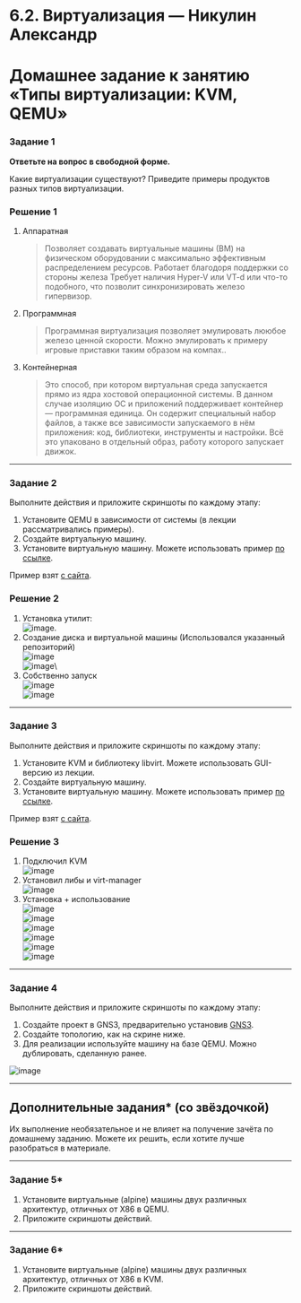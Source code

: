# 6.2. Виртуализация — Никулин Александр
# Домашнее задание к занятию «Типы виртуализации: KVM, QEMU»

### Задание 1

**Ответьте на вопрос в свободной форме.**

Какие виртуализации существуют? Приведите примеры продуктов разных типов виртуализации.

### Решение 1

1. Аппаратная
   > Позволяет создавать виртуальные машины (ВМ) на физическом оборудовании с максимально эффективным распределением ресурсов. Работает благодоря поддержки со стороны железа
   > Требует наличия Hyper-V или VT-d или что-то подобного, что позволит синхронизировать железо гипервизор. 
2. Программная
   > Программная виртуализация позволяет эмулировать лююбое железо ценной скорости. 
   > Можно эмулировать к примеру игровые приставки таким образом на компах.. 
3. Контейнерная
   > Это способ, при котором виртуальная среда запускается прямо из ядра хостовой операционной системы.
   > В данном случае изоляцию ОС и приложений поддерживает контейнер — программная единица.
   > Он содержит специальный набор файлов, а также все зависимости запускаемого в нём приложения: код, библиотеки, инструменты и настройки.
   > Всё это упаковано в отдельный образ, работу которого запускает движок.

---

### Задание 2 

Выполните действия и приложите скриншоты по каждому этапу:

1. Установите QEMU в зависимости от системы (в лекции рассматривались примеры).
2. Создайте виртуальную машину.
3. Установите виртуальную машину.
Можете использовать пример [по ссылке](https://dl-cdn.alpinelinux.org/alpine/v3.13/releases/x86/alpine-standard-3.13.5-x86.iso).

Пример взят [с сайта](https://alpinelinux.org). 

### Решение 2 

1. Установка утилит:\
   ![image](https://github.com/ADNikulin/netology/assets/44374132/3b676951-e5ca-4cd3-bdc8-5ebabe9afcbb).
2. Создание диска и виртуальной машины (Использовался указанный репозиторий)\
   ![image](https://github.com/ADNikulin/netology/assets/44374132/820a45dc-c340-47e7-92e4-07177e1ae577)\
   ![image](https://github.com/ADNikulin/netology/assets/44374132/a2e8dd1b-ea84-417c-8396-de8d2116525d)\
3. Собственно запуск\
   ![image](https://github.com/ADNikulin/netology/assets/44374132/7f5ffefd-9479-4f52-8610-773d157c0564)\
   ![image](https://github.com/ADNikulin/netology/assets/44374132/46891ee6-adbc-4ae3-ad5a-ce200bba6e45)


 
---

### Задание 3 

Выполните действия и приложите скриншоты по каждому этапу:

1. Установите KVM и библиотеку libvirt. Можете использовать GUI-версию из лекции. 
2. Создайте виртуальную машину. 
3. Установите виртуальную машину. 
Можете использовать пример [по ссылке](https://dl-cdn.alpinelinux.org/alpine/v3.13/releases/x86/alpine-standard-3.13.5-x86.iso). 

Пример взят [с сайта](https://alpinelinux.org). 

### Решение 3 
1. Подключил KVM\
   ![image](https://github.com/ADNikulin/netology/assets/44374132/a6b49dd1-56db-4fbf-9632-d8dd3fd6b823)
2. Установил либы и virt-manager\
   ![image](https://github.com/ADNikulin/netology/assets/44374132/762fbf7c-e144-466a-98f9-fb143046cb94)
3. Установка + использование\
   ![image](https://github.com/ADNikulin/netology/assets/44374132/bb1f3f01-79dc-46ec-b181-bee6ec6a9b81)\
   ![image](https://github.com/ADNikulin/netology/assets/44374132/f460eef5-0198-4d41-ac11-0b02cec53192)\
   ![image](https://github.com/ADNikulin/netology/assets/44374132/8d159f73-c488-45e1-b50d-dd7d795f346a)\
   ![image](https://github.com/ADNikulin/netology/assets/44374132/91cd8977-d278-46dd-9e80-93ee83ba96a8)\
   ![image](https://github.com/ADNikulin/netology/assets/44374132/27d36d39-6969-4bba-8d31-f20684aa4fdc)\
   ![image](https://github.com/ADNikulin/netology/assets/44374132/a691dae8-c215-49f2-b772-50c28d8286ca)
 ---

### Задание 4

Выполните действия и приложите скриншоты по каждому этапу:

1. Создайте проект в GNS3, предварительно установив [GNS3](https://github.com/GNS3/gns3-gui/releases).
2. Создайте топологию, как на скрине ниже.
3. Для реализации используйте машину на базе QEMU. Можно дублировать, сделанную ранее. 

![image](https://user-images.githubusercontent.com/73060384/118615008-f95e9680-b7c8-11eb-9610-fc1e73d8bd70.png)


---

## Дополнительные задания* (со звёздочкой)

Их выполнение необязательное и не влияет на получение зачёта по домашнему заданию. Можете их решить, если хотите лучше разобраться в материале.

 ---

### Задание 5*

1. Установите виртуальные (alpine) машины двух различных архитектур, отличных от X86 в QEMU.
1. Приложите скриншоты действий.

---

### Задание 6*

1. Установите виртуальные (alpine) машины двух различных архитектур, отличных от X86 в KVM.
1. Приложите скриншоты действий.
